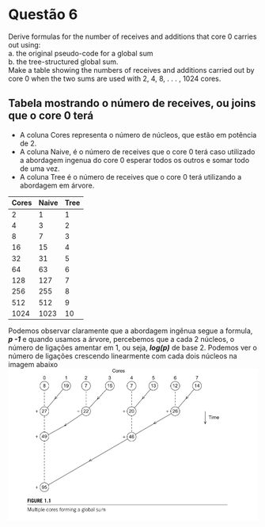 # Questão 6

Derive formulas for the number of receives and additions that core 0 carries out using:  
   a. the original pseudo-code for a global sum  
   b. the tree-structured global sum.  
Make a table showing the numbers of receives and additions carried out by core
0 when the two sums are used with 2, 4, 8, . . . , 1024 cores.

## Tabela mostrando o número de receives, ou joins que o core 0 terá  

- A coluna Cores representa o número de núcleos, que estão em potência de 2.
- A coluna Naive, é o número de receives que o core 0 terá caso utilizado
a abordagem ingenua do core 0 esperar todos os outros e somar todo de uma vez.
- A coluna Tree é o número de receives que o core 0 terá utilizando a abordagem em árvore.

| Cores | Naive | Tree |
|-------|-------|------|
|    2  |   1   |  1   |
|    4  |   3   |  2   |
|    8  |   7   |  3   |
|   16  |   15  |  4   |
|   32  |   31  |  5   |
|   64  |   63  |  6   |
|  128  |  127  |  7   |
|  256  |  255  |  8   |
|  512  |  512  |  9   |
| 1024  | 1023  |  10  |


Podemos observar claramente que a abordagem ingênua segue a formula,
**_p -1_** e quando usamos a árvore, percebemos que a cada 2 núcleos,
o número de ligações amentar em 1, ou seja, **_log(p)_** de base 2.
Podemos ver o número de ligações crescendo linearmente com cada dois núcleos na imagem abaixo
![Global Sum](global_sum.png)